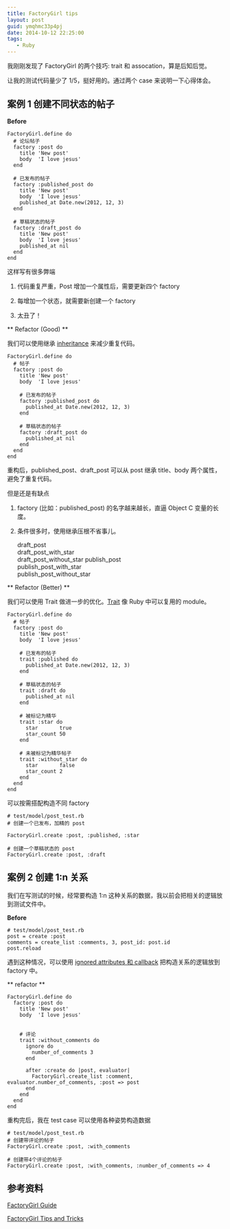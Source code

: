 ```yaml
---
title: FactoryGirl tips
layout: post
guid: ymqhmc33p4pj
date: 2014-10-12 22:25:00
tags:
   - Ruby
---
```


我刚刚发现了 FactoryGirl 的两个技巧: trait 和 assocation，算是后知后觉。

让我的测试代码量少了 1/5，挺好用的。通过两个 case 来说明一下心得体会。


## 案例 1 创建不同状态的帖子

**Before**

    FactoryGirl.define do
      # 论坛帖子
      factory :post do
        title 'New post'
        body  'I love jesus'
      end

      # 已发布的帖子
      factory :published_post do
        title 'New post'
        body  'I love jesus'
        published_at Date.new(2012, 12, 3)
      end

      # 草稿状态的帖子
      factory :draft_post do
        title 'New post'
        body  'I love jesus'
        published_at nil
      end
    end

这样写有很多弊端

1. 代码重复严重，Post 增加一个属性后，需要更新四个 factory

2. 每增加一个状态，就需要新创建一个 factory

3. 太丑了！


** Refactor (Good) **

我们可以使用继承 [inheritance](https://github.com/thoughtbot/factory_girl/blob/master/GETTING_STARTED.md#inheritance) 来减少重复代码。

    FactoryGirl.define do
      # 帖子
      factory :post do
        title 'New post'
        body  'I love jesus'

        # 已发布的帖子
        factory :published_post do
          published_at Date.new(2012, 12, 3)
        end

        # 草稿状态的帖子
        factory :draft_post do
          published_at nil
        end
      end
    end

重构后，published_post、draft_post 可以从 post 继承 title、body 两个属性，避免了重复代码。

但是还是有缺点

1. factory (比如：published_post) 的名字越来越长，直逼 Object C 变量的长度。

2. 条件很多时，使用继承压根不省事儿。

    draft_post  
    draft_post_with_star  
    draft_post_without_star 
    publish_post   
    publish_post_with_star      
    publish_post_without_star 



** Refactor (Better) **

我们可以使用 Trait 做进一步的优化。[Trait](https://github.com/thoughtbot/factory_girl/blob/master/GETTING_STARTED.md#traits) 像 Ruby 中可以复用的 module。

    FactoryGirl.define do
      # 帖子
      factory :post do
        title 'New post'
        body  'I love jesus'

        # 已发布的帖子
        trait :published do
          published_at Date.new(2012, 12, 3)
        end

        # 草稿状态的帖子
        trait :draft do
          published_at nil
        end

        # 被标记为精华
        trait :star do
          star       true
          star_count 50
        end

        # 未被标记为精华帖子
        trait :without_star do
          star       false
          star_count 2
        end
      end
    end


可以按需搭配构造不同 factory

    # test/model/post_test.rb
    # 创建一个已发布，加精的 post
    
    FactoryGirl.create :post, :published, :star

    # 创建一个草稿状态的 post
    FactoryGirl.create :post, :draft



## 案例 2 创建 1:n 关系

我们在写测试的时候，经常要构造 1:n 这种关系的数据，我以前会把相关的逻辑放到测试文件中。


**Before**
    
    # test/model/post_test.rb
    post = create :post
    comments = create_list :comments, 3, post_id: post.id
    post.reload
    
    
遇到这种情况，可以使用 [ignored attributes 和 callback](https://github.com/thoughtbot/factory_girl/blob/master/GETTING_STARTED.md#associations) 把构造关系的逻辑放到 factory 中。

** refactor **


    FactoryGirl.define do
      factory :post do
        title 'New post'
        body  'I love jesus'


        # 评论
        trait :without_comments do
          ignore do
            number_of_comments 3
          end

          after :create do |post, evaluator|
            FactoryGirl.create_list :comment, evaluator.number_of_comments, :post => post
          end
        end
      end
    end


重构完后，我在 test case 可以使用各种姿势构造数据

    # test/model/post_test.rb
    # 创建带评论的帖子
    FactoryGirl.create :post, :with_comments
    
    # 创建带4个评论的帖子
    FactoryGirl.create :post, :with_comments, :number_of_comments => 4



## 参考资料

[FactoryGirl Guide](https://github.com/thoughtbot/factory_girl/blob/master/GETTING_STARTED.md)

[FactoryGirl Tips and Tricks](http://arjanvandergaag.nl/blog/factory_girl_tips.html)


